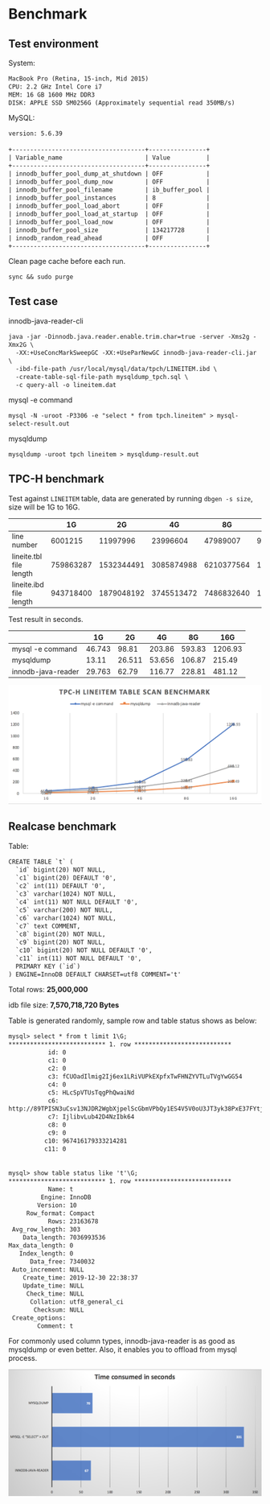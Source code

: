 # Benchmark

## Test environment

System:

```
MacBook Pro (Retina, 15-inch, Mid 2015)
CPU: 2.2 GHz Intel Core i7
MEM: 16 GB 1600 MHz DDR3
DISK: APPLE SSD SM0256G (Approximately sequential read 350MB/s)
```

MySQL:

```
version: 5.6.39

+-------------------------------------+----------------+
| Variable_name                       | Value          |
+-------------------------------------+----------------+
| innodb_buffer_pool_dump_at_shutdown | OFF            |
| innodb_buffer_pool_dump_now         | OFF            |
| innodb_buffer_pool_filename         | ib_buffer_pool |
| innodb_buffer_pool_instances        | 8              |
| innodb_buffer_pool_load_abort       | OFF            |
| innodb_buffer_pool_load_at_startup  | OFF            |
| innodb_buffer_pool_load_now         | OFF            |
| innodb_buffer_pool_size             | 134217728      |
| innodb_random_read_ahead            | OFF            |
+-------------------------------------+----------------+
```

Clean page cache before each run. 
```
sync && sudo purge
```

## Test case

innodb-java-reader-cli
```
java -jar -Dinnodb.java.reader.enable.trim.char=true -server -Xms2g -Xmx2G \
  -XX:+UseConcMarkSweepGC -XX:+UseParNewGC innodb-java-reader-cli.jar \
  -ibd-file-path /usr/local/mysql/data/tpch/LINEITEM.ibd \
  -create-table-sql-file-path mysqldump_tpch.sql \
  -c query-all -o lineitem.dat
```

mysql -e command
```
mysql -N -uroot -P3306 -e "select * from tpch.lineitem" > mysql-select-result.out
```

mysqldump
```
mysqldump -uroot tpch lineitem > mysqldump-result.out
```

## TPC-H benchmark

Test against `LINEITEM` table, data are generated by running `dbgen -s size`, size will be 1G to 16G.


|                         | 1G        | 2G         | 4G         | 8G         | 16G         |
| ----------------------- | --------- | ---------- | ---------- | ---------- | ----------- |
| line number             | 6001215   | 11997996   | 23996604   | 47989007   | 95988640    |
| lineite.tbl file length | 759863287 | 1532344491 | 3085874988 | 6210377564 | 12509214305 |
| lineite.ibd file length | 943718400 | 1879048192 | 3745513472 | 7486832640 | 14965276672 |

Test result in seconds.

|                    | 1G     | 2G     | 4G     | 8G     | 16G     |
| ------------------ | ------ | ------ | ------ | ------ | ------- |
| mysql -e command   | 46.743 | 98.81  | 203.86 | 593.83 | 1206.93 |
| mysqldump          | 13.11  | 26.511 | 53.656 | 106.87 | 215.49  |
| innodb-java-reader | 29.763 | 62.79  | 116.77 | 228.81 | 481.12  |

![](images/tpch_benchmark.png)

## Realcase benchmark

Table:
```
CREATE TABLE `t` (
  `id` bigint(20) NOT NULL,
  `c1` bigint(20) DEFAULT '0',
  `c2` int(11) DEFAULT '0',
  `c3` varchar(1024) NOT NULL,
  `c4` int(11) NOT NULL DEFAULT '0',
  `c5` varchar(200) NOT NULL,
  `c6` varchar(1024) NOT NULL,
  `c7` text COMMENT,
  `c8` bigint(20) NOT NULL,
  `c9` bigint(20) NOT NULL,
  `c10` bigint(20) NOT NULL DEFAULT '0',
  `c11` int(11) NOT NULL DEFAULT '0',
  PRIMARY KEY (`id`)
) ENGINE=InnoDB DEFAULT CHARSET=utf8 COMMENT='t'
```

Total rows: **25,000,000**

idb file size: **7,570,718,720 Bytes**

Table is generated randomly, sample row and table status shows as below:

```
mysql> select * from t limit 1\G;
*************************** 1. row ***************************
           id: 0
           c1: 0
           c2: 0
           c3: fCUOadIlmig2Ij6ex1LRiVUPkEXpfxTwFHNZYVTLuTVgYwGG54
           c4: 0
           c5: HLcSpVTUsTqgPhQwaiNd
           c6: http://89TPISN3uCsv13NJDR2WgbXjpelScGbmVPbQy1ES4V5V0oU3JT3yk38PxE37FYtjmfay5XwVuzTXkNJ9KkT1y5OBBCtzsbqmL8Yp
           c7: IjlibvLub42D4NzIbk64
           c8: 0
           c9: 0
          c10: 967416179333214281
          c11: 0


mysql> show table status like 't'\G;
*************************** 1. row ***************************
           Name: t
         Engine: InnoDB
        Version: 10
     Row_format: Compact
           Rows: 23163678
 Avg_row_length: 303
    Data_length: 7036993536
Max_data_length: 0
   Index_length: 0
      Data_free: 7340032
 Auto_increment: NULL
    Create_time: 2019-12-30 22:38:37
    Update_time: NULL
     Check_time: NULL
      Collation: utf8_general_ci
       Checksum: NULL
 Create_options:
        Comment: t
```

For commonly used column types, innodb-java-reader is as good as mysqldump or even better. Also, it enables you to offload from mysql process.

![](images/benchmark.png)